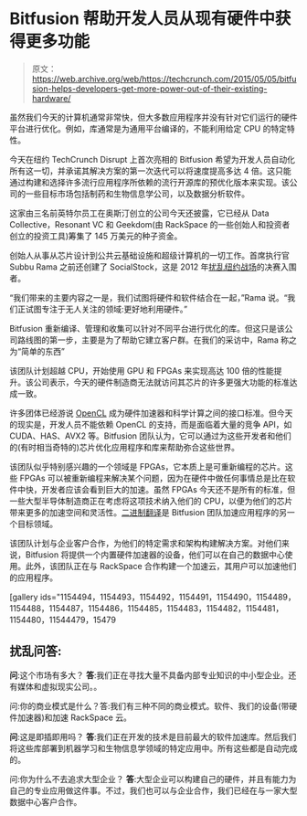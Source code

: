 # Bitfusion 帮助开发人员从现有硬件中获得更多功能 

> 原文：<https://web.archive.org/web/https://techcrunch.com/2015/05/05/bitfusion-helps-developers-get-more-power-out-of-their-existing-hardware/>

虽然我们今天的计算机通常非常快，但大多数应用程序并没有针对它们运行的硬件平台进行优化。例如，库通常是为通用平台编译的，不能利用给定 CPU 的特定特性。

今天在纽约 TechCrunch Disrupt 上首次亮相的 Bitfusion 希望为开发人员自动化所有这一切，并承诺其解决方案的第一次迭代可以将速度提高多达 4 倍。这只能通过构建和选择许多流行应用程序所依赖的流行开源库的预优化版本来实现。该公司的一些目标市场包括制药和生物信息学公司，以及数据分析软件。

这家由三名前英特尔员工在奥斯汀创立的公司今天还披露，它已经从 Data Collective，Resonant VC 和 Geekdom(由 RackSpace 的一些创始人和投资者创立的投资工具)筹集了 145 万美元的种子资金。

创始人从事从芯片设计到公共云基础设施和超级计算机的一切工作。首席执行官 Subbu Rama 之前还创建了 SocialStock，这是 2012 年[扰乱纽约战场](https://web.archive.org/web/20230123202547/https://techcrunch.com/2012/05/22/socialstock-wants-to-turn-social-networking-into-real-world-rewards/)的决赛入围者。

“我们带来的主要内容之一是，我们试图将硬件和软件结合在一起，”Rama 说。“我们正试图专注于无人关注的领域:更好地利用硬件。”

Bitfusion 重新编译、管理和收集可以针对不同平台进行优化的库。但这只是该公司路线图的第一步，主要是为了帮助它建立客户群。在我们的采访中，Rama 称之为“简单的东西”

该团队计划超越 CPU，开始使用 GPU 和 FPGAs 来实现高达 100 倍的性能提升。该公司表示，今天的硬件制造商无法就访问其芯片的许多更强大功能的标准达成一致。

许多团体已经游说 [OpenCL](https://web.archive.org/web/20230123202547/https://www.khronos.org/opencl/) 成为硬件加速器和科学计算之间的接口标准。但今天的现实是，开发人员不能依赖 OpenCL 的支持，而是面临着大量的竞争 API，如 CUDA、HAS、AVX2 等。Bitfusion 团队认为，它可以通过为这些开发者和他们的(有时相当奇特的)芯片优化应用程序和库来帮助弥合这些世界。

该团队似乎特别感兴趣的一个领域是 FPGAs，它本质上是可重新编程的芯片。这些 FPGAs 可以被重新编程来解决某个问题，因为在硬件中做任何事情总是比在软件中快，开发者应该会看到巨大的加速。虽然 FPGAs 今天还不是所有的标准，但一些大型半导体制造商正在考虑将这项技术纳入他们的 CPU，以便为他们的芯片带来更多的加速空间和灵活性。[二进制翻译](https://web.archive.org/web/20230123202547/http://en.wikipedia.org/wiki/Binary_translation)是 Bitfusion 团队加速应用程序的另一个目标领域。

该团队计划与企业客户合作，为他们的特定需求和架构构建解决方案。对他们来说，Bitfusion 将提供一个内置硬件加速器的设备，他们可以在自己的数据中心使用。此外，该团队正在与 RackSpace 合作构建一个加速云，其用户可以加速他们的应用程序。

[gallery ids="1154494，1154493，1154492，1154491，1154490，1154489，1154488，1154487，1154486，1154485，1154483，1154482，1154481，1154480，11544479，15479

## 扰乱问答:

**问**:这个市场有多大？
**答**:我们正在寻找大量不具备内部专业知识的中小型企业。还有媒体和虚拟现实公司。。

问:你的商业模式是什么？答:我们有三种不同的商业模式。软件、我们的设备(带硬件加速器)和加速 RackSpace 云。

**问**:这是即插即用吗？
**答**:我们正在开发的技术是目前最大的软件加速库。然后我们将这些库部署到机器学习和生物信息学领域的特定应用中。所有这些都是自动完成的。

问:你为什么不去追求大型企业？
**答**:大型企业可以构建自己的硬件，并且有能力为自己的专业应用做这件事。不过，我们也可以与企业合作，我们已经在与一家大型数据中心客户合作。
